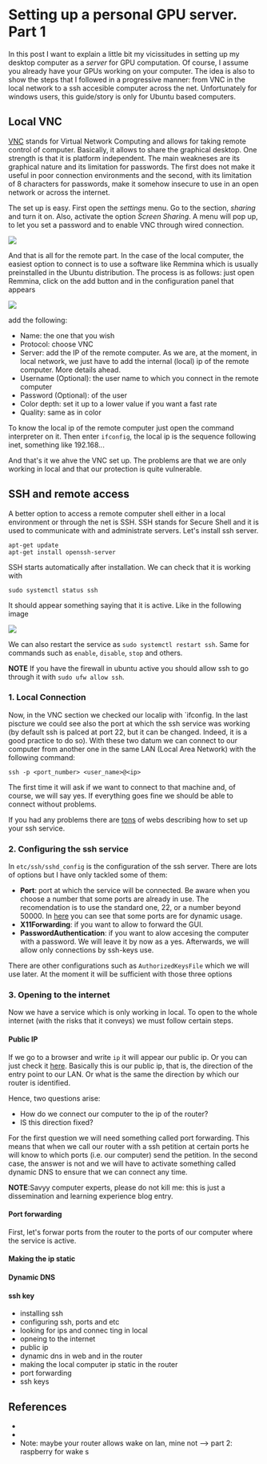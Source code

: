 # Setting up a personal GPU server. Part 1

In this post I want to explain a little bit my vicissitudes in setting up my desktop computer as a _server_ for GPU computation. Of course, I assume you already have your GPUs working on your computer.  The idea is also to show the steps that I followed in a progressive manner: from VNC in the local network to a ssh accesible computer across the net. Unfortunately for windows users, this guide/story is only for Ubuntu based computers.

## Local VNC

[VNC](https://en.wikipedia.org/wiki/Virtual_Network_Computing) stands for Virtual Network Computing and allows for taking remote control of computer. Basically, it allows to share the graphical desktop. One strength is that it is platform independent. The main weakneses are its graphical nature and its limitation for passwords. The first does not make it useful in poor connection environments and the second, with its limitation of 8 characters for passwords, make it somehow insecure to use in an open network or across the internet.

The set up is easy. First open the _settings_ menu. Go to the section, _sharing_ and turn it on. Also, activate the option _Screen Sharing_. A menu will pop up, to let you set a password and to enable VNC through wired connection.

![]({{site.baseurl}}/img/ssh-server-1/vnc.png)

And that is all for the remote part. In the case of the local computer, the easiest option to connect is to use a software like Remmina which is usually preinstalled in the Ubuntu distribution. The process is as follows: just open Remmina, click on the add button and in the configuration panel that appears

![]({{site.baseurl}}/img/ssh-server-1/remmina_add.png)

add the following:

+ Name: the one that you wish
+ Protocol: choose VNC
+ Server: add the IP of the remote computer. As we are, at the moment, in local network, we just have to add the internal (local) ip of the remote computer. More details ahead.
+ Username (Optional): the user name to which you connect in the remote computer
+ Password (Optional): of the user
+ Color depth: set it up to a lower value if you want a fast rate
+ Quality: same as in color

To know the local ip of the remote computer just open the command interpreter on it. Then enter `ifconfig`, the local ip is the sequence following inet, something like 192.168.*.*.

And that's it we ahve the VNC set up. The problems are that we are only working in local and that our protection is quite vulnerable.

## SSH and remote access

A better option to access a remote computer shell either in a local environment or through the net is SSH. SSH stands for Secure Shell and it is used to communicate with and administrate servers. Let's install ssh server.

```
apt-get update
apt-get install openssh-server
``` 
SSH starts automatically after installation. We can check that it is working with

```
sudo systemctl status ssh
```

It should appear something saying that it is active.  Like in the following image


![]({{site.baseurl}}/img/ssh-server-1/status.png)

We can also restart the service as `sudo systemctl restart ssh`. Same for commands such as `enable`, `disable`, `stop` and others.

**NOTE** If you have the firewall in ubuntu active you should allow ssh to go through it with `sudo ufw allow ssh`.

### 1. Local Connection

Now, in the VNC section we checked our localip with `ifconfig. In the last piscture we could see also the port at which the ssh service was working (by default ssh is palced at port 22, but it can be changed. Indeed, it is a good practice to do so). With these two datum we can connect to our computer from another one in the same LAN (Local Area Network) with the following command:

```
ssh -p <port_number> <user_name>@<ip>
```

The first time it will ask if we want to connect to that machine and, of course, we will say yes. If everything goes fine we should be able to connect without problems.

If you had any problems there are [tons][2] of webs describing how to set up your ssh service.

### 2. Configuring the ssh service

In `etc/ssh/sshd_config` is the configuration of the ssh server. There are lots of options but I have only tackled some of them:

+ **Port**: port at which the service will be connected. Be aware when you choose a number that some ports are already in use. The recomendation is to use the standard
one, 22, or a number beyond 50000. In [here][1] you can see that some ports are for dynamic usage.
+ **X11Forwarding**: if you want to allow to forward the GUI.
+ **PasswordAuthentication**: if you want to alow accesing the computer with a password. We will leave it by now as a yes. Afterwards, we will allow only connections by ssh-keys use.

There are other configurations such as `AuthorizedKeysFile` which we will use later. At the moment it will be sufficient with those three options

### 3. Opening to the internet

Now we have a service which is only working in local. To open to the whole internet (with the risks that it conveys) we must follow certain steps. 

#### Public IP

If we go to a browser and write `ip` it will appear our public ip. Or you can just check it [here][3]. Basically this is our public ip, that is, the direction of the entry point to our LAN. Or what is the same the direction by which our router is identified. 

Hence, two questions arise: 

+ How do we connect our computer to the ip of the router?
+ IS this direction fixed?

For the first question we will need something called port forwarding. This means that when we call our router with a ssh petition at certain ports he will know to which ports (i.e. our computer) send the petition. In the second case, the answer is not and we will have to activate something called dynamic DNS to ensure that we can connect any time.

**NOTE**:Savyy computer experts, please do not kill me: this is just a dissemination and learning experience blog entry. 

#### Port forwarding

First, let's forwar ports from the router to the ports of our computer where the service is active.


#### Making the ip static
#### Dynamic DNS
#### ssh key



+ installing ssh
+ configuring ssh, ports and etc
+ looking for ips and connec ting in local
+ opneing to the internet
+ public ip
+ dynamic dns in web and in the router
+ making the local computer ip static in the router
+ port forwarding
+ ssh keys

## References

+ [1]: https://hostadvice.com/how-to/how-to-change-your-ssh-port-from-the-default-for-security/ "Recommended port numbers"
+ [2]: https://linuxize.com/post/how-to-enable-ssh-on-ubuntu-18-04/ "Set up ssh"
+ [3]: https://whatismyipaddress.com/ "my public ip"
Note: maybe your router allows wake on lan,  mine not --> part 2: raspberry for wake s


